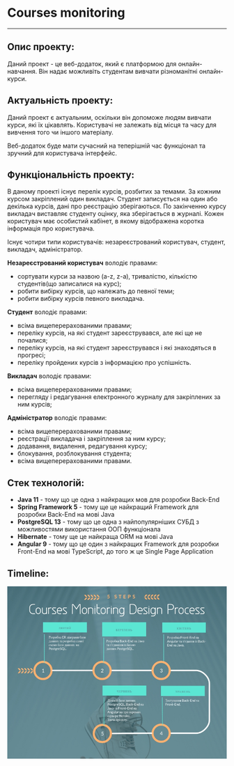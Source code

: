# Courses monitoring
---
## Опис проекту:
Даний проект - це веб-додаток, який є платформою для онлайн-навчання.
Він надає можливіть студентам вивчати різноманітні онлайн-курси.
## Актуальність проекту:
Даний проект є актуальним, оскільки він допоможе людям вивчати курси, які їх цікавлять. Користувачі не залежать від місця та часу для вивчення того чи іншого матеріалу.


Веб-додаток буде мати сучасний на теперішній час функціонал та зручний для користувача інтерфейс.
## Функціональність проекту:
В даному проекті існує перелік курсів, розбитих за темами. За кожним курсом закріплений один викладач.
Студент записується на один або декілька курсів, дані про реєстрацію зберігаються. По закінченню курсу викладач виставляє студенту оцінку, яка зберігається в журналі.
Кожен користувач має особистий кабінет, в якому відображена коротка інформація про користувача.

Існує чотири типи користувачів: незареєстрований користувач, студент, викладач, адміністратор.


**Незареєстрований користувач** володіє правами:
+ сортувати курси за назвою (a-z, z-a), тривалістю, кількістю студентів(що записалися на курс);
+ робити вибірку курсів, що належать до певної теми;
+ робити вибірку курсів певного викладача.


**Студент** володіє правами:
+ всіма вищеперерахованими правами;
+ переліку курсів, на які студент зареєструвався, але які ще не почалися;
+ переліку курсів, на які студент зареєструвався і які знаходяться в прогресі;
+ переліку пройдених курсів з інформацією про успішність.


**Викладач** володіє правами:
+ всіма вищеперерахованими правами;
+ перегляду і редагування електронного журналу для закріплених за ним курсів;


**Адміністратор** володіє правами:
+ всіма вищеперерахованими правами;
+ реєстрації викладача і закріплення за ним курсу;
+ додавання, видалення, редагування курсу;
+ блокування, розблокування студента;
+ всіма вищеперерахованими правами.


## Стек технологій:
+ **Java 11**   - тому що це одна з найкращих мов для розробки Back-End
+ **Spring Framework 5**    - тому ще це найкращий Framework для розробки Back-End на мові Java 
+ **PostgreSQL 13**    - тому що це одна з найпопулярніших СУБД з можливостями використання ООП функціонала
+ **Hibernate**    - тому ще це найкраща ORM на мові Java
+ **Angular 9**    - тому що це один з найкращих Framework для розробки Front-End на мові TypeScript, до того ж це Single Page Application


## Timeline:
![alt text](https://github.com/MadeControl/project-courses-monitoring/blob/main/Timeline.jpg)
